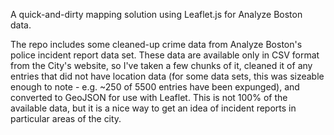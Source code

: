 A quick-and-dirty mapping solution using Leaflet.js for Analyze Boston data.

The repo includes some cleaned-up crime data from Analyze Boston's police incident report data set.  These data
are available only in CSV format from the City's website, so I've taken a few chunks of it, cleaned it of any
entries that did not have location data (for some data sets, this was sizeable enough to note - e.g. ~250 of
5500 entries have been expunged), and converted to GeoJSON for use with Leaflet.  This is not 100% of the 
available data, but it is a nice way to get an idea of incident reports in particular areas of the city.
